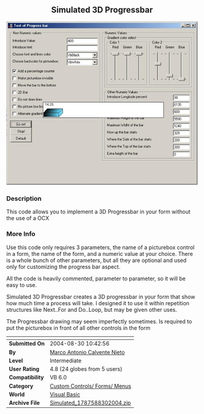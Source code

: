 ﻿<div align="center">

## Simulated 3D Progressbar

<img src="PIC2004921349197087.jpg">
</div>

### Description

This code allows you to implement a 3D Progressbar in your form without the use of a OCX
 
### More Info
 
Use this code only requires 3 parameters, the name of a picturebox control in a form, the name of the form, and a numeric value at your choice. There is a whole bunch of other parameters, but all they are optional and used only for customizing the progress bar aspect.

All the code is heavily commented, parameter to parameter, so it will be easy to use.

Simulated 3D Progressbar creates a 3D progressbar in your form that show how much time a process will take. I designed it to use it within repetition structures like Next..For and Do..Loop, but may be given other uses.

The Progressbar drawing may seem imperfectly sometimes. Is required to put the picturebox in front of all other controls in the form


<span>             |<span>
---                |---
**Submitted On**   |2004-08-30 10:42:56
**By**             |[Marco Antonio Calvente Nieto](https://github.com/Planet-Source-Code/PSCIndex/blob/master/ByAuthor/marco-antonio-calvente-nieto.md)
**Level**          |Intermediate
**User Rating**    |4.8 (24 globes from 5 users)
**Compatibility**  |VB 6\.0
**Category**       |[Custom Controls/ Forms/  Menus](https://github.com/Planet-Source-Code/PSCIndex/blob/master/ByCategory/custom-controls-forms-menus__1-4.md)
**World**          |[Visual Basic](https://github.com/Planet-Source-Code/PSCIndex/blob/master/ByWorld/visual-basic.md)
**Archive File**   |[Simulated\_1787588302004\.zip](https://github.com/Planet-Source-Code/marco-antonio-calvente-nieto-simulated-3d-progressbar__1-55906/archive/master.zip)








